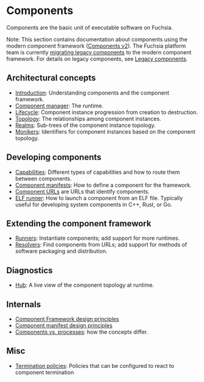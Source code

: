 # Components

Components are the basic unit of executable software on Fuchsia.

Note: This section contains documentation about components using the modern
component framework ([Components v2][glossary.components v2]). The Fuchsia
platform team is currently [migrating legacy components][migration] to the
modern component framework. For details on legacy components, see
[Legacy components][legacy-components].

## Architectural concepts

-   [Introduction](introduction.md): Understanding components and the component
    framework.
-   [Component manager](component_manager.md): The runtime.
-   [Lifecycle](lifecycle.md): Component instance progression from creation to
    destruction.
-   [Topology](topology.md): The relationships among component instances.
-   [Realms](realms.md): Sub-trees of the component instance topology.
-   [Monikers](monikers.md): Identifiers for component instances based on the
    component topology.

## Developing components

-   [Capabilities](capabilities/README.md): Different types of capabilities and
    how to route them between components.
-   [Component manifests](component_manifests.md): How to define a component for
    the framework.
-   [Component URLs][doc-component-urls] are URLs that identify components.
-   [ELF runner](elf_runner.md): How to launch a component from an ELF file.
    Typically useful for developing system components in C++, Rust, or Go.

## Extending the component framework

-   [Runners](capabilities/runners.md): Instantiate components; add support for
    more runtimes.
-   [Resolvers](capabilities/resolvers.md): Find components from URLs; add
    support for methods of software packaging and distribution.

## Diagnostics

-   [Hub](hub.md): A live view of the component topology at runtime.

## Internals

-   [Component Framework design principles](design_principles.md)
-   [Component manifest design principles][rfc0093]
-   [Components vs. processes](components_vs_processes.md): how the concepts
    differ.

## Misc

-   [Termination policies](termination_policies.md): Policies that
    can be configured to react to component termination

[glossary.components v1]: /docs/glossary/README.md#components-v1
[glossary.components v2]: /docs/glossary/README.md#components-v2
[doc-component-urls]: /docs/concepts/components/component_urls.md
[legacy-components]: /docs/concepts/components/v1/README.md
[migration]: /docs/contribute/open_projects/components/migration.md
[rfc0093]: /docs/contribute/governance/rfcs/0093_component_manifest_design_principles.md
